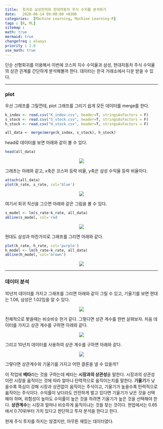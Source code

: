 ```yaml
---
title:  회귀로 삼성전자와 현대자동차 주식 수익률 분석하기
date:   2020-06-14 09:00:00 +0300
categories:  [Machine Learning, Machine Learning-R]
tags : [R, ML]
sitemap :
math: true
mermaid: true
changefreq : always
priority : 1.0
use_math: true
--- 
```



단순 선형회귀를 이용해서 이번에 코스피 지수 수익율과 삼성, 현대자동차 주식 수익율의 상관 괸계를 간단하게 분석해볼까 한다. 데이터는 한국 거래소에서 다운 받을 수 있다. 


---------


### plot

우선 그레프를 그릴껀데, plot 그래프를 그리기 쉽게 모든 데이터를 merge를 한다.

```r
k_index <- read.csv("K_index.csv", header=T, stringsAsFactors = F)
s_stock <- read.csv("S_stock.csv", header=T, stringsAsFactors = F)
h_stock <- read.csv("H_stock.csv", header=T, stringsAsFactors = F)

all_data <- merge(merge(k_index, s_stock), h_stock)
```

head로 데이터를 보면 아래와 같이 볼 수 있다.

```r
head(all_data)
```

<center><img src="../../assets/images/all_data.png" ></center>


그래프는 아래와 같고, x축은 코스피 등락 비율, y축은 삼성 수익율 등락 비율이다.

```r
attach(all_data)
plot(k_rate, s_rate, col='blue')
```

<center><img src="../../assets/images/s_stock2.png" ></center>

여기서 회귀 직선을 그으면 아래와 같은 그림을 볼 수 있다.

```r
s_model <- lm(s_rate~k_rate, all_data)
abline(s_model, col='red
```

<center><img src="../../assets/images/s_stock3.png" ></center>

현대도 삼성과 마찬가지로 그래프를 그리면 아래와 같다.

```r
plot(k_rate, h_rate, col='purple')
h_model <- lm(h_rate~k_rate, all_data)
abline(h_model, col='brown')
```

<center><img src="../../assets/images/h_stock.png" ></center>


---------


### 데이터 분석 

10년치 데이터를 가지고 그래프를 그리면 아래와 같이 그릴 수 있고, 기울기를 보면 현대는 1.06, 삼성은 1.02임을 알 수 있다. 

<center><img src="../../assets/images/10Ydata.png"></center>

전체적으로 봣을때는 비슷비슷 한거 같다. 그렇다면 상관 계수를 한번 살펴보자. 처음 데이터를 가지고 상관 계수를 구하면 아래와 같다.

<center><img src="../../assets/images/cor.png" ></center>

그리고 10년치 데이터를 사용하여 상관 계수를 구하면 아래와 같다.

<center><img src="../../assets/images/cor2.png" ></center>


그렇다면 상관계수와 기울기를 가지고 어떤 결론을 낼 수 있을까? 


이 작업에 **베타**라는 것을 구하는데 베타는 **시장과의 상관성**을 말한다. 시장과의 상관성이란 시장을 움직이는 것에 따라 얼마나 탄력적으로 움직이는지를 말한다. **기울기**가 낮을수록 뚝심이 강해 시장과 상관없이 움직이는 주식이고, 기울기가 높을수록 탄력적으로 움직이는 주식이다. 수익률이 낮더라도 안전하게 벌고 있다면 기울기가 낮은 것을 선택해야 하며, 위험성이 높아도 수익률이 높은 것을 하려면 기울기가 높은 것을 선택해야 한다. **상관계수**는 시장과 얼마나 비슷하게 움직이냐는 것을 찾는 것이다. 현업에서는 0.65에서 0.70위부터 가치 있다고 판단하고 투자 분석을 한다고 한다. 


현재 주식 투자를 하지는 않겠지만, 아무튼 재밌는 데이터였다.



